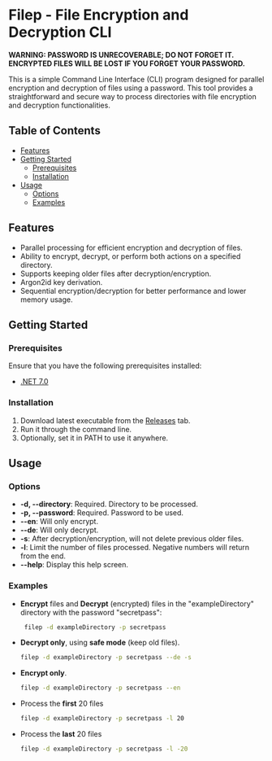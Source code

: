 # Filep - File Encryption and Decryption CLI

**WARNING: PASSWORD IS UNRECOVERABLE; DO NOT FORGET IT. ENCRYPTED FILES WILL BE LOST IF YOU FORGET YOUR PASSWORD.**


 This is a simple Command Line Interface (CLI) program designed for parallel encryption and decryption of files using a password. This tool provides a straightforward and secure way to process directories with file encryption and decryption functionalities.

## Table of Contents

- [Features](#features)
- [Getting Started](#getting-started)
  - [Prerequisites](#prerequisites)
  - [Installation](#installation)
- [Usage](#usage)
  - [Options](#options)
  - [Examples](#examples)

## Features

- Parallel processing for efficient encryption and decryption of files.
- Ability to encrypt, decrypt, or perform both actions on a specified directory.
- Supports keeping older files after decryption/encryption.
- Argon2id key derivation.
- Sequential encryption/decryption for better performance and lower memory usage.

## Getting Started

### Prerequisites

Ensure that you have the following prerequisites installed:

- [ .NET 7.0](https://dotnet.microsoft.com/en-us/download/dotnet/7.0)

### Installation

1. Download latest executable from the [Releases](https://github.com/omegand/File-Protector/releases) tab.
2. Run it through the command line.
3. Optionally, set it in PATH to use it anywhere.


## Usage

### Options

- **-d, --directory**: Required. Directory to be processed.
- **-p, --password**: Required. Password to be used.
- **--en**: Will only encrypt.
- **--de**: Will only decrypt.
- **-s**: After decryption/encryption, will not delete previous older files.
- **-l**: Limit the number of files processed. Negative numbers will return from the end.
- **--help**: Display this help screen.

### Examples

- <b>Encrypt</b> files and <b>Decrypt</b> (encrypted) files in the "exampleDirectory" directory with the password "secretpass":

    ```bash
     filep -d exampleDirectory -p secretpass
    ```
- <b>Decrypt only</b>, using <b>safe mode</b> (keep old files).

    ```bash
    filep -d exampleDirectory -p secretpass --de -s
    ```
- <b>Encrypt only</b>.

    ```bash
    filep -d exampleDirectory -p secretpass --en
    ```
- Process the <b>first</b> 20 files

    ```bash
    filep -d exampleDirectory -p secretpass -l 20
    ```
- Process the <b>last</b> 20 files

    ```bash
    filep -d exampleDirectory -p secretpass -l -20
    ```


